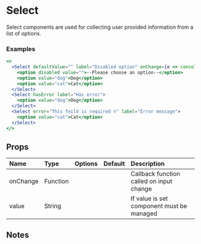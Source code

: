 # Select

Select components are used for collecting user provided information from a list of options.

### Examples

```.jsx
<>
  <Select defaultValue="" label="Disabled option" onChange={e => console.log(event.target.value)}>
    <option disabled value="">--Please choose an option--</option>
    <option value="dog">Dog</option>
    <option value="cat">Cat</option>
  </Select>
  <Select hasError label="Has error">
    <option value="dog">Dog</option>
  </Select>
  <Select error="This feild is required ☹️" label="Error message">
    <option value="cat">Cat</option>
  </Select>
</>
```

## Props

| Name | Type | Options | Default | Description |
| :- | :- | :-: | :- | :- |
| onChange | Function | |  | Callback function called on input change|
| value | String | | | If value is set component must be managed |

## Notes

